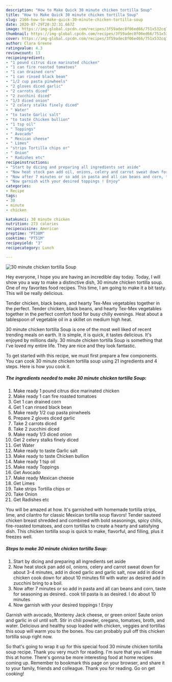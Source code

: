 ```yaml
---
description: "How to Make Quick 30 minute chicken tortilla Soup"
title: "How to Make Quick 30 minute chicken tortilla Soup"
slug: 2166-how-to-make-quick-30-minute-chicken-tortilla-soup
date: 2020-07-29T20:32:31.667Z
image: https://img-global.cpcdn.com/recipes/3f59adec8f06ed66/751x532cq70/30-minute-chicken-tortilla-soup-recipe-main-photo.jpg
thumbnail: https://img-global.cpcdn.com/recipes/3f59adec8f06ed66/751x532cq70/30-minute-chicken-tortilla-soup-recipe-main-photo.jpg
cover: https://img-global.cpcdn.com/recipes/3f59adec8f06ed66/751x532cq70/30-minute-chicken-tortilla-soup-recipe-main-photo.jpg
author: Clara Greene
ratingvalue: 4.3
reviewcount: 13
recipeingredient:
- "1 pound citrus dice marinated chicken"
- "1 can fire roasted tomatoes"
- "1 can drained corn"
- "1 can rinsed black bean"
- "1/2 cup pasta pinwheels"
- "2 gloves diced garlic"
- "2 carrots diced"
- "2 zucchini diced"
- "1/3 diced onion"
- "2 celery stalks finely diced"
- " Water"
- "to taste Garlic salt"
- "to taste Chicken bullion"
- "1 tsp oil"
- " Toppings"
- " Avocado"
- " Mexican cheese"
- " Limes"
- "strips Tortilla chips or"
- " Onion"
- " Radishes etc"
recipeinstructions:
- "Start by dicing and preparing all ingredients set aside"
- "Now heat stock pan add oil, onions, celery and carrot sweat down for about 3-4 minutes, add in diced garlic and garlic salt, now add in diced chicken cook down for about 10 minutes fill with water as desired add in zucchini bring to a boil."
- "Now after 7 minutes or so add in pasta and all can beans and corn, taste for seasoning as desired.. cook till pasta is as desired. I do about 10 minutes"
- "Now garnish with your desired toppings ! Enjoy"
categories:
- Recipe
tags:
- 30
- minute
- chicken

katakunci: 30 minute chicken 
nutrition: 273 calories
recipecuisine: American
preptime: "PT38M"
cooktime: "PT51M"
recipeyield: "3"
recipecategory: Lunch

---
```



![30 minute chicken tortilla Soup](https://img-global.cpcdn.com/recipes/3f59adec8f06ed66/751x532cq70/30-minute-chicken-tortilla-soup-recipe-main-photo.jpg)

Hey everyone, I hope you are having an incredible day today. Today, I will show you a way to make a distinctive dish, 30 minute chicken tortilla soup. One of my favorites food recipes. This time, I am going to make it a bit tasty. This will be really delicious.

Tender chicken, black beans, and hearty Tex-Mex vegetables together in the perfect. Tender chicken, black beans, and hearty Tex-Mex vegetables together in the perfect comfort food for busy chilly evenings. Heat about a tablespoon of vegetable oil in a skillet on medium high heat.

30 minute chicken tortilla Soup is one of the most well liked of recent trending meals on earth. It is simple, it is quick, it tastes delicious. It's enjoyed by millions daily. 30 minute chicken tortilla Soup is something that I've loved my entire life. They are nice and they look fantastic.


To get started with this recipe, we must first prepare a few components. You can cook 30 minute chicken tortilla soup using 21 ingredients and 4 steps. Here is how you cook it.

<!--inarticleads1-->

##### The ingredients needed to make 30 minute chicken tortilla Soup:

1. Make ready 1 pound citrus dice marinated chicken
1. Make ready 1 can fire roasted tomatoes
1. Get 1 can drained corn
1. Get 1 can rinsed black bean
1. Make ready 1/2 cup pasta pinwheels
1. Prepare 2 gloves diced garlic
1. Take 2 carrots diced
1. Take 2 zucchini diced
1. Make ready 1/3 diced onion
1. Get 2 celery stalks finely diced
1. Get  Water
1. Make ready to taste Garlic salt
1. Make ready to taste Chicken bullion
1. Make ready 1 tsp oil
1. Make ready  Toppings
1. Get  Avocado
1. Make ready  Mexican cheese
1. Get  Limes
1. Take strips Tortilla chips or
1. Take  Onion
1. Get  Radishes etc


You will be amazed at how. It&#39;s garnished with homemade tortilla strips, lime, and cilantro for classic Mexican tortilla soup flavors! Tender sauteed chicken breast shredded and combined with bold seasonings, spicy chilis, fire-roasted tomatoes, and corn tortillas to create a hearty and satisfying dish. This chicken tortilla soup is quick to make, flavorful, and filling, plus it freezes well. 

<!--inarticleads2-->

##### Steps to make 30 minute chicken tortilla Soup:

1. Start by dicing and preparing all ingredients set aside
1. Now heat stock pan add oil, onions, celery and carrot sweat down for about 3-4 minutes, add in diced garlic and garlic salt, now add in diced chicken cook down for about 10 minutes fill with water as desired add in zucchini bring to a boil.
1. Now after 7 minutes or so add in pasta and all can beans and corn, taste for seasoning as desired.. cook till pasta is as desired. I do about 10 minutes
1. Now garnish with your desired toppings ! Enjoy


Garnish with avocado, Monterey Jack cheese, or green onion! Saute onion and garlic in oil until soft. Stir in chili powder, oregano, tomatoes, broth, and water. Delicious and healthy soup loaded with chicken, veggies and tortillas this soup will warm you to the bones. You can probably pull off this chicken tortilla soup right now. 

So that's going to wrap it up for this special food 30 minute chicken tortilla soup recipe. Thank you very much for reading. I'm sure that you will make this at home. There's gonna be more interesting food at home recipes coming up. Remember to bookmark this page on your browser, and share it to your family, friends and colleague. Thank you for reading. Go on get cooking!

